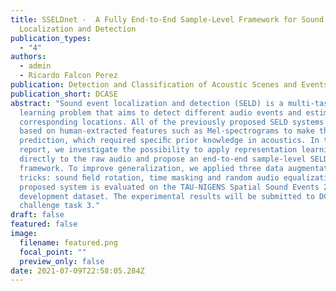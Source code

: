 ```yaml
---
title: SSELDnet -  A Fully End-to-End Sample-Level Framework for Sound Event
  Localization and Detection
publication_types:
  - "4"
authors:
  - admin
  - Ricardo Falcon Perez
publication: Detection and Classification of Acoustic Scenes and Events
publication_short: DCASE
abstract: "Sound event localization and detection (SELD) is a multi-task
  learning problem that aims to detect different audio events and estimate their
  corresponding locations. All of the previously proposed SELD systems were
  based on human-extracted features such as Mel-spectrograms to make the
  prediction, which required speciﬁc prior knowledge in acoustics. In this
  report, we investigate the possibility to apply representation learning
  directly to the raw audio and propose an end-to-end sample-level SELD
  framework. To improve generalization, we applied three data augmentation
  tricks: sound ﬁeld rotation, time masking and random audio equalization. The
  proposed system is evaluated on the TAU-NIGENS Spatial Sound Events 2021
  development dataset. The experimental results will be submitted to DCASE 2021
  challenge task 3."
draft: false
featured: false
image:
  filename: featured.png
  focal_point: ""
  preview_only: false
date: 2021-07-09T22:58:05.284Z
---
```

